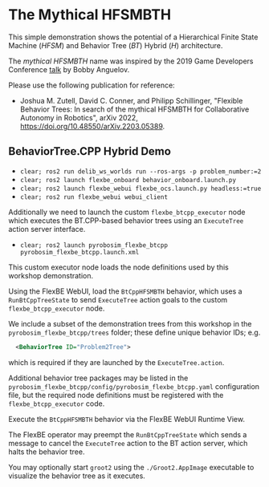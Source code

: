 # The Mythical HFSMBTH

This simple demonstration shows the potential of a Hierarchical Finite State Machine (*HFSM*) and Behavior Tree (*BT*) Hybrid (*H*) architecture.

The *mythical HFSMBTH* name was inspired by the 2019 Game Developers Conference [talk](https://www.youtube.com/watch?v=Qq_xX1JCreI&t=1159s) by Bobby Anguelov.

Please use the following publication for reference:

* Joshua M. Zutell, David C. Conner, and Philipp Schillinger, "Flexible Behavior Trees: In search of the mythical HFSMBTH for Collaborative Autonomy in Robotics", arXiv 2022, <https://doi.org/10.48550/arXiv.2203.05389>.

## BehaviorTree.CPP Hybrid Demo

* `clear; ros2 run delib_ws_worlds run --ros-args -p problem_number:=2`
* `clear; ros2 launch flexbe_onboard behavior_onboard.launch.py`
* `clear; ros2 launch flexbe_webui flexbe_ocs.launch.py headless:=true`
* `clear; ros2 run flexbe_webui webui_client`

Additionally we need to launch the custom `flexbe_btcpp_executor` node which executes the
BT.CPP-based behavior trees using an `ExecuteTree` action server interface.

* `clear; ros2 launch pyrobosim_flexbe_btcpp pyrobosim_flexbe_btcpp.launch.xml`

This custom executor node loads the node definitions used by this workshop demonstration.

Using the FlexBE WebUI, load the `BtCppHFSMBTH` behavior, which uses a `RunBtCppTreeState` to send `ExecuteTree` action goals to the custom `flexbe_btcpp_executor` node.

We include a subset of the demonstration trees from this workshop in the `pyrobosim_flexbe_btcpp/trees` folder; these define unique behavior IDs; e.g.

```xml
  <BehaviorTree ID="Problem2Tree">
```

which is required if they are launched by the `ExecuteTree.action`.

Additional behavior tree packages may be listed in the `pyrobosim_flexbe_btcpp/config/pyrobosim_flexbe_btcpp.yaml` configuration file, but the required node definitions must be
registered with the `flexbe_btcpp_executor` code.

Execute the `BtCppHFSMBTH` behavior via the FlexBE WebUI Runtime View.

The FlexBE operator may preempt the `RunBtCppTreeState` which sends a message to cancel the `ExecuteTree` action to the BT action server, which halts the behavior tree.

You may optionally start `groot2` using the `./Groot2.AppImage` executable to visualize the behavior tree as it executes.
